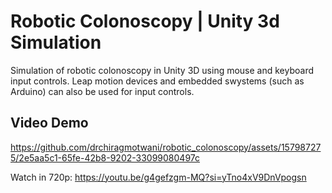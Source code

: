 # Robotic Colonoscopy | Unity 3d Simulation
 Simulation of robotic colonoscopy in Unity 3D using mouse and keyboard input controls. Leap motion devices and embedded swystems (such as Arduino) can also be used for input controls.

## Video Demo
https://github.com/drchiragmotwani/robotic_colonoscopy/assets/157987275/2e5aa5c1-65fe-42b8-9202-33099080497c

Watch in 720p: https://youtu.be/g4gefzgm-MQ?si=yTno4xV9DnVpogsn

